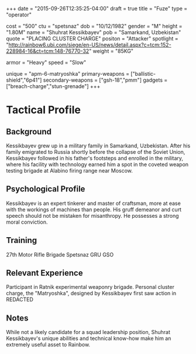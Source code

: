 +++
date = "2015-09-26T12:35:25-04:00"
draft = true
title = "Fuze"
type = "operator"

cost = "500"
ctu = "spetsnaz"
dob = "10/12/1982"
gender = "M"
height = "1.80M"
name = "Shuhrat Kessikbayev"
pob = "Samarkand, Uzbekistan"
quote = "PLACING CLUSTER CHARGE"
positon = "Attacker"
spotlight = "http://rainbow6.ubi.com/siege/en-US/news/detail.aspx?c=tcm:152-228984-16&ct=tcm:148-76770-32"
weight = "85KG"

armor = "Heavy"
speed = "Slow"

unique = "apm-6-matryoshka"
primary-weapons = ["ballistic-shield","6p41"]
secondary-weapons = ["gsh-18","pmm"]
gadgets = ["breach-charge","stun-grenade"]
+++

# Tactical Profile

## Background

Kessikbayev grew up in a military family in Samarkand, Uzbekistan. After his family emigrated to Russia shortly before the collapse of the Soviet Union, Kessikbayev followed in his father's footsteps and enrolled in the military, where his facility with technology earned him a spot in the coveted weapon testing brigade at Alabino firing range near Moscow.

## Psychological Profile

Kessikbayev is an expert tinkerer and master of craftsman, more at ease with the workings of machines than people. His gruff demeanor and curt speech should not be mistaken for misanthropy. He possesses a strong moral conviction.

## Training

27th Motor Rifle Brigade
Spetsnaz GRU GSO

## Relevant Experience

Participant in Ratnik experimental weaponry brigade.
Personal cluster charge, the "Matryoshka", designed by Kessikbayev first saw action in REDACTED

## Notes

While not a likely candidate for a squad leadership position, Shuhrat Kessikbayev's unique abilities and technical know-how make him an extremely useful asset to Rainbow.
